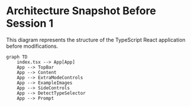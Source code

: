 # Architecture Snapshot Before Session 1

This diagram represents the structure of the TypeScript React application before modifications.

```mermaid
graph TD
    index.tsx --> App[App]
    App --> TopBar
    App --> Content
    App --> ExtraModeControls
    App --> ExampleImages
    App --> SideControls
    App --> DetectTypeSelector
    App --> Prompt
```

